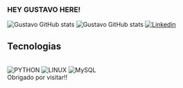 


### HEY GUSTAVO HERE! 

![Gustavo GitHub stats](https://github-readme-stats.vercel.app/api?username=Gustafranca&show_icons=true&theme=blue-green,PAT_1 )
![Gustavo GitHub stats](https://github-readme-stats.vercel.app/api/top-langs/?username=Gustafranca&theme=blue-green)
[![Linkedin](https://img.shields.io/badge/LinkedIn-0077B5?style=for-the-badge&logo=linkedin&logoColor=white)](https://www.linkedin.com/in/gustavo-fran%C3%A7a-de-almeida/)

## Tecnologias

<div style="display: inline_block"><br/>

<img alt="PYTHON" src="https://img.shields.io/badge/Python-14354C?style=for-the-badge&logo=python&logoColor=white">

<img alt="LINUX" src="https://img.shields.io/badge/Linux-FCC624?style=for-the-badge&logo=linux&logoColor=blac">

<img alt="MySQL" src="https://img.shields.io/badge/MySQL-00000F?style=for-the-badge&logo=mysql&logoColor=white">
<br>
Obrigado por visitar!!

</div>
